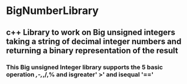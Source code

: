 # BigNumberLibrary
## c++ Library to work on Big unsigned integers taking a string of decimal integer numbers and returning a binary representation of the result

### This Big unsigned Integer library supports the 5 basic operation *,-,*,/,% and isgreater' >' and isequal '=='

